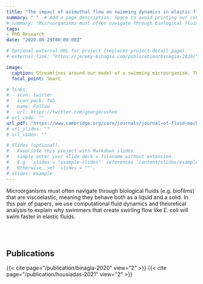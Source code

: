 ```yaml
---
title: "The impact of azimuthal flow on swimming dynamics in elastic fluids" #"How Swirling Flow Increases Swimming Speeds in Elastic Fluids"
summary: " "  # Add a page description. Space to avoid printing out contents.
# summary: "Microorganisms must often navigate through biological fluids (e.g. biofilms) that are viscoelastic, meaning they behave both as a liquid and a solid. In this paper, we use computational fluid dynamics and theoretical analysis to explain why swimmers that create swirling flow like E. coli will swim faster in elastic fluids."  # Add a page description. Space to avoid printing out contents.
tags:
- PhD Research
date: "2020-08-29T00:00:00Z"

# Optional external URL for project (replaces project detail page).
# external_link: "https://jeremy-binagia.com/publication/binagia-2020/"

image:
  caption: Streamlines around our model of a swimming microorganism. This type of flow would be created for example by a swimming bacteria that moves via a rotating tail/body, such as E. coli.
  focal_point: Smart

# links:
# - icon: twitter
#   icon_pack: fab
#   name: Follow
#   url: https://twitter.com/georgecushen
# url_code: ""
url_pdf: "https://www.cambridge.org/core/journals/journal-of-fluid-mechanics/article/abs/swimming-with-swirl-in-a-viscoelastic-fluid/0EABD11C7FC817C4EDA19084575D23F4"
# url_slides: ""
# url_video: ""

# Slides (optional).
#   Associate this project with Markdown slides.
#   Simply enter your slide deck's filename without extension.
#   E.g. `slides = "example-slides"` references `content/slides/example-slides.md`.
#   Otherwise, set `slides = ""`.
# slides: example
---
```

Microorganisms must often navigate through biological fluids (e.g. biofilms) that are viscoelastic, meaning they behave both as a liquid and a solid. In this pair of papers, we use computational fluid dynamics and theoretical analysis to explain why swimmers that create swirling flow like E. coli will swim faster in elastic fluids.

<!-- ` ` <!-- can also use <br/><br/> -->
<!-- ` `
` ` -->
<br/><br/>

## Publications
{{< cite page="/publication/binagia-2020" view="2" >}}
{{< cite page="/publication/housiadas-2021" view="2" >}}
